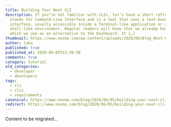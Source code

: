 ```yaml
---
title: Building Your Next CLI
description: If you’re not familiar with CLIs, let’s have a short refresher. CLI
  stands for Command-Line Interface and is a tool that uses a text-based
  interface, usually accessible inside a Terminal-like application or a
  shell-like environment. Regular readers will know that we already have a CLI,
  which we use as an alternative to the Dashboard. It […]
thumbnail: https://www.nexmo.com/wp-content/uploads/2020/06/Blog_Next-CLI_1200x600.png
author: laka
published: true
published_at: 2020-06-05T13:30:58
comments: true
category: tutorial
old_categories:
  - developer
  - developers
tags:
  - cli
  - clis
  - requirements
canonical: https://www.nexmo.com/blog/2020/06/05/building-your-next-cli-dr
redirect: https://www.nexmo.com/blog/2020/06/05/building-your-next-cli-dr
---
```

Content to be migrated...